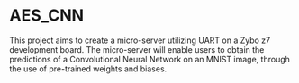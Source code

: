 # AES_CNN

This project aims to create a micro-server utilizing UART on a Zybo z7
development board. The micro-server will enable users to obtain the predictions of a
Convolutional Neural Network on an MNIST image, through the use of pre-trained
weights and biases.
